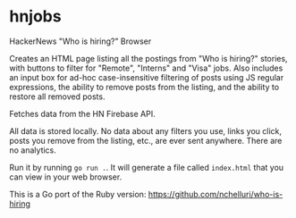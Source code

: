 # hnjobs
HackerNews "Who is hiring?" Browser

Creates an HTML page listing all the postings from "Who is hiring?" stories, with buttons to filter for "Remote", "Interns" and "Visa" jobs. Also includes an input box for ad-hoc case-insensitive filtering of posts using JS regular expressions, the ability to remove posts from the listing, and the ability to restore all removed posts.

Fetches data from the HN Firebase API.

All data is stored locally. No data about any filters you use, links you click, posts you remove from the listing, etc., are ever sent anywhere. There are no analytics.

Run it by running `go run .`. It will generate a file called `index.html` that you can view in your web browser.

This is a Go port of the Ruby version: https://github.com/nchelluri/who-is-hiring
